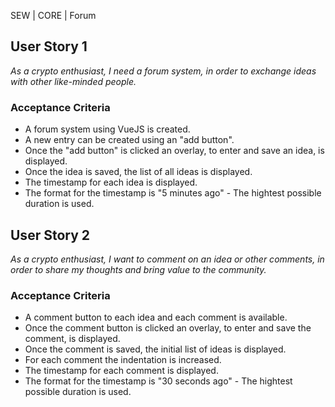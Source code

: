 SEW | CORE | Forum

## User Story 1
*As a crypto enthusiast, I need a forum system, in order to exchange ideas with other like-minded people.*

### Acceptance Criteria
- A forum system using VueJS is created.
- A new entry can be created using an "add button".
- Once the "add button" is clicked an overlay, to enter and save an idea, is displayed.
- Once the idea is saved, the list of all ideas is displayed.
- The timestamp for each idea is displayed.
- The format for the timestamp is "5 minutes ago" - The hightest possible duration is used.

## User Story 2
*As a crypto enthusiast, I want to comment on an idea or other comments, in order to share my thoughts and bring value to the community.*

### Acceptance Criteria
- A comment button to each idea and each comment is available.
- Once the comment button is clicked an overlay, to enter and save the comment, is displayed.
- Once the comment is saved, the initial list of ideas is displayed.
- For each comment the indentation is increased. 
- The timestamp for each comment is displayed. 
- The format for the timestamp is "30 seconds ago" - The hightest possible duration is used.
